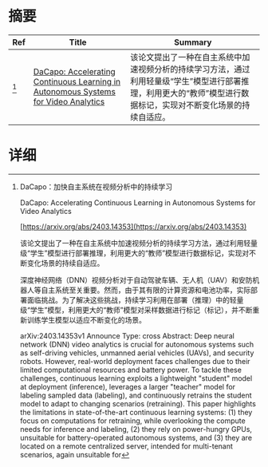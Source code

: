 # 摘要

| Ref | Title | Summary |
| --- | --- | --- |
| [^1] | [DaCapo: Accelerating Continuous Learning in Autonomous Systems for Video Analytics](https://arxiv.org/abs/2403.14353) | 该论文提出了一种在自主系统中加速视频分析的持续学习方法，通过利用轻量级“学生”模型进行部署推理，利用更大的“教师”模型进行数据标记，实现对不断变化场景的持续自适应。 |

# 详细

[^1]: DaCapo：加快自主系统在视频分析中的持续学习

    DaCapo: Accelerating Continuous Learning in Autonomous Systems for Video Analytics

    [https://arxiv.org/abs/2403.14353](https://arxiv.org/abs/2403.14353)

    该论文提出了一种在自主系统中加速视频分析的持续学习方法，通过利用轻量级“学生”模型进行部署推理，利用更大的“教师”模型进行数据标记，实现对不断变化场景的持续自适应。

    

    深度神经网络（DNN）视频分析对于自动驾驶车辆、无人机（UAV）和安防机器人等自主系统至关重要。然而，由于其有限的计算资源和电池功率，实际部署面临挑战。为了解决这些挑战，持续学习利用在部署（推理）中的轻量级“学生”模型，利用更大的“教师”模型对采样数据进行标记（标记），并不断重新训练学生模型以适应不断变化的场景。

    arXiv:2403.14353v1 Announce Type: cross  Abstract: Deep neural network (DNN) video analytics is crucial for autonomous systems such as self-driving vehicles, unmanned aerial vehicles (UAVs), and security robots. However, real-world deployment faces challenges due to their limited computational resources and battery power. To tackle these challenges, continuous learning exploits a lightweight "student" model at deployment (inference), leverages a larger "teacher" model for labeling sampled data (labeling), and continuously retrains the student model to adapt to changing scenarios (retraining). This paper highlights the limitations in state-of-the-art continuous learning systems: (1) they focus on computations for retraining, while overlooking the compute needs for inference and labeling, (2) they rely on power-hungry GPUs, unsuitable for battery-operated autonomous systems, and (3) they are located on a remote centralized server, intended for multi-tenant scenarios, again unsuitable for
    

